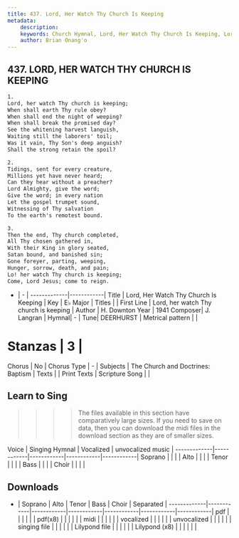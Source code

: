 ```yaml
---
title: 437. Lord, Her Watch Thy Church Is Keeping
metadata:
    description: 
    keywords: Church Hymnal, Lord, Her Watch Thy Church Is Keeping, Lord, her watch Thy church is keeping, 
    author: Brian Onang'o
---
```



## 437. LORD, HER WATCH THY CHURCH IS KEEPING

```txt
1.
Lord, her watch Thy church is keeping; 
When shall earth Thy rule obey? 
When shall end the night of weeping? 
When shall break the promised day? 
See the whitening harvest languish, 
Waiting still the laborers' toil; 
Was it vain, Thy Son's deep anguish? 
Shall the strong retain the spoil? 

2.
Tidings, sent for every creature, 
Millions yet have never heard; 
Can they hear without a preacher? 
Lord Almighty, give the word; 
Give the word; in every nation 
Let the gospel trumpet sound, 
Witnessing of Thy salvation 
To the earth's remotest bound. 

3.
Then the end, Thy church completed, 
All Thy chosen gathered in, 
With their King in glory seated, 
Satan bound, and banished sin; 
Gone foreyer, parting, weeping, 
Hunger, sorrow, death, and pain; 
Lo! her watch Thy church is keeping; 
Come, Lord Jesus; come to reign.
```

- |   -  |
-------------|------------|
Title | Lord, Her Watch Thy Church Is Keeping |
Key | E♭ Major |
Titles |  |
First Line | Lord, her watch Thy church is keeping |
Author | H. Downton
Year | 1941
Composer| J. Langran |
Hymnal|  - |
Tune| DEERHURST |
Metrical pattern | |
# Stanzas | 3 |
Chorus | No |
Chorus Type | - |
Subjects | The Church and Doctrines: Baptism |
Texts |  |
Print Texts | 
Scripture Song |  |
  
## Learn to Sing

>>>> The files available in this section have comparatively large sizes. If you need to save on data, then you can download the midi files in the download section as they are of smaller sizes.

Voice |  Singing Hymnal | Vocalized | unvocalized music |
-------------|------------|------------|------------|------------|
Soprano | | | |
Alto | | | |
Tenor | | | |
Bass | | | |
Choir | | | |

## Downloads

- |  Soprano | Alto | Tenor | Bass | Choir | Separated |
-------------|------------|------------|------------|------------|------------|------------|
pdf | | | | | |
pdf(x8) | | | | | |
midi | | | | | |
vocalized | | | | | |
unvocalized | | | | | |
singing file | | | | | |
Lilypond file | | | | | |
Lilypond (x8) | | | | | |
  